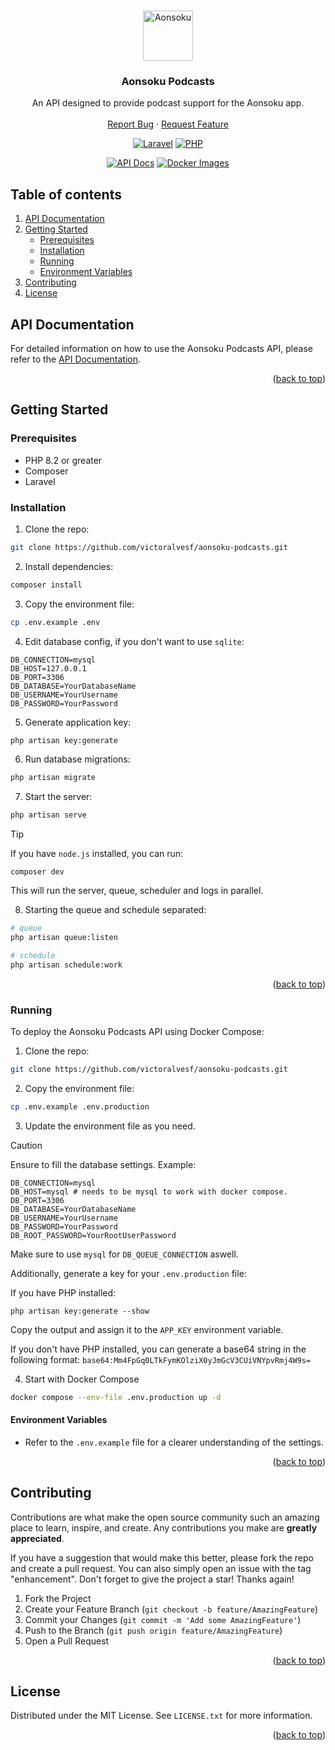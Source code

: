 <a id="readme-top"></a>

<br />
<div align="center">
  <a href="https://github.com/victoralvesf/aonsoku-podcasts">
    <img src="https://cdn.jsdelivr.net/gh/victoralvesf/aonsoku@main/public/favicons/android-chrome-192x192.png" alt="Aonsoku" width="80" height="80">
  </a>

  <h3 align="center">Aonsoku Podcasts</h3>
  <p align="center">
    An API designed to provide podcast support for the Aonsoku app.
    <br />
    <br />
    <a href="https://github.com/victoralvesf/aonsoku-podcasts/issues/new?labels=bug&template=bug-report---.md">Report Bug</a>
    ·
    <a href="https://github.com/victoralvesf/aonsoku-podcasts/issues/new?labels=enhancement&template=feature-request---.md">Request Feature</a>
  </p>

  [![Laravel][Laravel]][Laravel-url] [![PHP][PHP]][PHP-url]
  
  [![API Docs][Docs-badge]][Docs-url] [![Docker Images][Docker-Images-badge]][Docker-Images-url]
</div>

<!-- TABLE OF CONTENTS -->
## Table of contents

<ol>
  <li>
    <a href="#api-documentation">API Documentation</a>
  </li>
  <li>
    <a href="#getting-started">Getting Started</a>
    <ul>
      <li><a href="#prerequisites">Prerequisites</a></li>
      <li><a href="#installation">Installation</a></li>
      <li><a href="#running">Running</a></li>
      <li><a href="#environment-variables">Environment Variables</a></li>
    </ul>
  </li>
  <li><a href="#contributing">Contributing</a></li>
  <li><a href="#license">License</a></li>
</ol>

## API Documentation

For detailed information on how to use the Aonsoku Podcasts API, please refer to the [API Documentation][Docs-url].

<p align="right">(<a href="#readme-top">back to top</a>)</p>

## Getting Started

### Prerequisites

* PHP 8.2 or greater
* Composer
* Laravel

### Installation

1. Clone the repo:
```sh
git clone https://github.com/victoralvesf/aonsoku-podcasts.git
```
2. Install dependencies:
```sh
composer install
```
3. Copy the environment file:
```sh
cp .env.example .env
```
4. Edit database config, if you don't want to use `sqlite`:
```dotenv
DB_CONNECTION=mysql
DB_HOST=127.0.0.1
DB_PORT=3306
DB_DATABASE=YourDatabaseName
DB_USERNAME=YourUsername
DB_PASSWORD=YourPassword
```
5. Generate application key:
```sh
php artisan key:generate
```
6. Run database migrations:
```sh
php artisan migrate
```
7. Start the server:
```sh
php artisan serve
```

> [!TIP]
>
> If you have `node.js` installed, you can run: 
>
> ```
> composer dev
> ```
>
> This will run the server, queue, scheduler and logs in parallel.

8. Starting the queue and schedule separated:
```sh
# queue
php artisan queue:listen

# schedule
php artisan schedule:work
```

<p align="right">(<a href="#readme-top">back to top</a>)</p>

### Running

To deploy the Aonsoku Podcasts API using Docker Compose:

1. Clone the repo:

```sh
git clone https://github.com/victoralvesf/aonsoku-podcasts.git
```

2. Copy the environment file:
```sh
cp .env.example .env.production
```

3. Update the environment file as you need.

> [!CAUTION]
>
> Ensure to fill the database settings. Example:
>
> ```dotenv
> DB_CONNECTION=mysql
> DB_HOST=mysql # needs to be mysql to work with docker compose.
> DB_PORT=3306
> DB_DATABASE=YourDatabaseName
> DB_USERNAME=YourUsername
> DB_PASSWORD=YourPassword
> DB_ROOT_PASSWORD=YourRootUserPassword
> ```
>
> Make sure to use `mysql` for `DB_QUEUE_CONNECTION` aswell.
>
> Additionally, generate a key for your `.env.production` file:
>
> If you have PHP installed:
> ```
> php artisan key:generate --show  
> ```
> Copy the output and assign it to the `APP_KEY` environment variable.
>
> If you don't have PHP installed, you can generate a base64 string in the following format: 
> `base64:Mm4FpGq0LTkFymKOlziX0yJmGcV3CUiVNYpvRmj4W9s=`

4. Start with Docker Compose
```sh
docker compose --env-file .env.production up -d
```

#### Environment Variables

- Refer to the `.env.example` file for a clearer understanding of the settings.

<p align="right">(<a href="#readme-top">back to top</a>)</p>

<!-- CONTRIBUTING -->
## Contributing

Contributions are what make the open source community such an amazing place to learn, inspire, and create. Any contributions you make are **greatly appreciated**.

If you have a suggestion that would make this better, please fork the repo and create a pull request. You can also simply open an issue with the tag "enhancement".
Don't forget to give the project a star! Thanks again!

1. Fork the Project
2. Create your Feature Branch (`git checkout -b feature/AmazingFeature`)
3. Commit your Changes (`git commit -m 'Add some AmazingFeature'`)
4. Push to the Branch (`git push origin feature/AmazingFeature`)
5. Open a Pull Request

<p align="right">(<a href="#readme-top">back to top</a>)</p>

<!-- LICENSE -->
## License

Distributed under the MIT License. See `LICENSE.txt` for more information.

<p align="right">(<a href="#readme-top">back to top</a>)</p>

<!-- MARKDOWN LINKS & IMAGES -->
[Docs-badge]: https://img.shields.io/badge/API%20Documentation-000000?style=for-the-badge&logo=read-the-docs&logoSize=auto
[Docs-url]: https://app.theneo.io/aonsoku/podcasts

[Laravel]: https://img.shields.io/badge/Laravel-000000?style=for-the-badge&logo=laravel&logoSize=auto
[Laravel-url]: https://laravel.com/

[PHP]: https://img.shields.io/badge/PHP-000000?style=for-the-badge&logo=php&logoSize=auto
[PHP-url]: https://www.php.net/

[Docker-Images-badge]: https://img.shields.io/badge/Docker%20Images-000000?style=for-the-badge&logo=docker&logoSize=auto
[Docker-Images-url]: https://github.com/victoralvesf/aonsoku-podcasts/pkgs/container/aonsoku-podcasts
